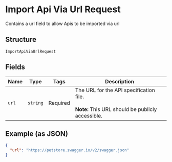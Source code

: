 
# Import Api Via Url Request

Contains a url field to allow Apis to be imported via url

## Structure

`ImportApiViaUrlRequest`

## Fields

| Name | Type | Tags | Description |
|  --- | --- | --- | --- |
| `url` | `string` | Required | The URL for the API specification file.<br><br>**Note:** This URL should be publicly accessible. |

## Example (as JSON)

```json
{
  "url": "https://petstore.swagger.io/v2/swagger.json"
}
```

